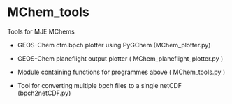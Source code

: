 MChem_tools
===========

Tools for MJE MChems

- GEOS-Chem ctm.bpch plotter using PyGChem (MChem_plotter.py)

- GEOS-Chem planeflight output plotter ( MChem_planeflight_plotter.py )

- Module containing functions for programmes above ( MChem_tools.py )

- Tool for converting multiple bpch files to a single netCDF (bpch2netCDF.py)

